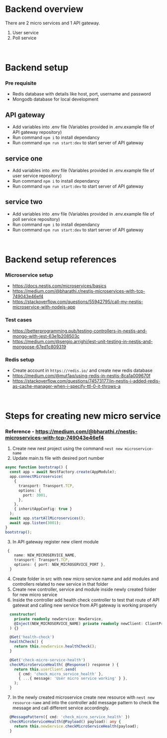 # Backend overview

There are 2 micro services and 1 API gateway.

1. User service
2. Poll service

&nbsp;

# Backend setup

### Pre requisite

- Redis database with details like host, port, username and password
- Mongodb database for local development

## API gateway

- Add variables into .env file (Variables provided in .env.example file of API gateway repository)
- Run command `npm i` to install dependancy
- Run command `npm run start:dev` to start server of API gateway

## service one

- Add variables into .env file (Variables provided in .env.example file of user service repository)
- Run command `npm i` to install dependancy
- Run command `npm run start:dev` to start server of API gateway

## service two

- Add variables into .env file (Variables provided in .env.example file of poll service repository)
- Run command `npm i` to install dependancy
- Run command `npm run start:dev` to start server of API gateway

&nbsp;

# Backend setup references

### Microservice setup

- https://docs.nestjs.com/microservices/basics
- https://medium.com/@bharathi.r/nestjs-microservices-with-tcp-749043e46ef4
- https://stackoverflow.com/questions/55942795/call-my-nestjs-microservice-with-nodejs-app

### Test cases

- https://betterprogramming.pub/testing-controllers-in-nestjs-and-mongo-with-jest-63e1b208503c
- https://medium.com/@sergio.arrighi/jest-unit-testing-in-nestjs-and-mongoose-67ed1c809319

### Redis setup

- Create account in `https://redis.io/` and create new redis database
- https://medium.com/@mut1aq/using-redis-in-nestjs-8ca1a009670f
- https://stackoverflow.com/questions/74573177/in-nestjs-i-added-redis-as-cache-manager-when-i-specify-ttl-0-it-throws-a

&nbsp;

# Steps for creating new micro service

### Reference - https://medium.com/@bharathi.r/nestjs-microservices-with-tcp-749043e46ef4

1. Create new nest project using the command `nest new microservice-name`
2. Update main.ts file with desired port number

```typescript
async function bootstrap() {
  const app = await NestFactory.create(AppModule);
  app.connectMicroservice(
    {
      transport: Transport.TCP,
      options: {
        port: 3001,
      },
    },
    { inheritAppConfig: true }
  );
  await app.startAllMicroservices();
  await app.listen(3001);
}
bootstrap();
```

3. In API gateway register new client module

```typescript
 {
    name: NEW_MICROSERVICE_NAME,
    transport: Transport.TCP,
    options: { port: NEW_MICROSERVICE_PORT },
  }
```

4. Create folder in src with new micro service name and add modules and controllers related to new service in that folder
5. Create new controller, service and module inside newly created folder for new micro service
6. Inside the controller add health check controller to test that route of API gatewat and calling new service from API gateway is working properly

```typescript
  constructor(
    private readonly newService: NewService,
    @Inject(NEW_MICROSERVICE_NAME) private readonly newClient: ClientProxy,
  ) {}

  @Get('health-check')
  healthCheck() {
    return this.newService.healthCheck();
  }

  @Get('check-micro-service-health')
  checkMicroServiceHealth( @Response() response ) {
    return this.userClient.send(
      { cmd: 'check_micro_service_health' },
      { ...{ message: 'User micro service working' } },
    );
  }
```

7. In the newly created microservice create new resource with `nest new resource-name` and into the controller add message pattern to check the message and call different service accordingly.

```typescript
  @MessagePattern({ cmd: 'check_micro_service_health' })
  checkMicroServiceHealth(@Payload() payload): any {
    return this.newService.checkMicroServiceHealth(payload);
  }
```
